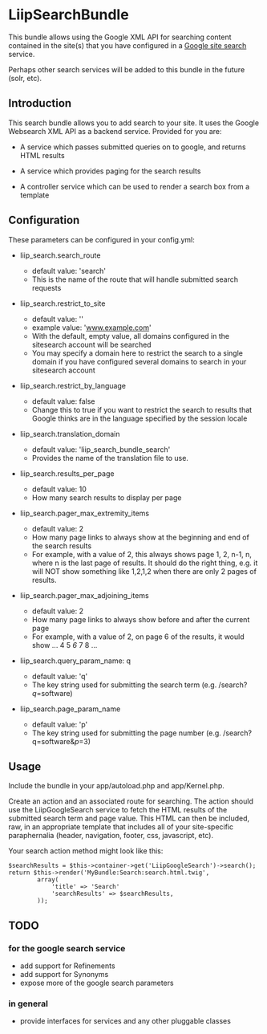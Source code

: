 LiipSearchBundle
================

This bundle allows using the Google XML API for searching content contained
in the site(s) that you have configured in a [Google site search](http://www.google.com/sitesearch/) service.

Perhaps other search services will be added to this bundle in the future (solr, etc).

Introduction
------------
This search bundle allows you to add search to your site.  It uses the Google Websearch
XML API as a backend service.
Provided for you are:

* A service which passes submitted queries on to google, and returns HTML results

* A service which provides paging for the search results

* A controller service which can be used to render a search box from a template


Configuration
-------------
These parameters can be configured in your config.yml:

* liip_search.search_route
  * default value: 'search'
  * This is the name of the route that will handle submitted search requests

* liip_search.restrict_to_site
  * default value: ''
  * example value: 'www.example.com'
  * With the default, empty value, all domains configured in the sitesearch account will be searched
  * You may specify a domain here to restrict the search to a single domain if you have configured several domains to search in your sitesearch account

* liip_search.restrict_by_language
  * default value: false
  * Change this to true if you want to restrict the search to results that Google thinks are in the language specified by the session locale

* liip_search.translation_domain
  * default value: 'liip_search_bundle_search'
  * Provides the name of the translation file to use.

* liip_search.results_per_page
  * default value: 10
  * How many search results to display per page

* liip_search.pager_max_extremity_items
  * default value: 2
  * How many page links to always show at the beginning and end of the search results
  * For example, with a value of 2, this always shows page 1, 2, n-1, n, where n is the last page of results.  It should do the right thing, e.g. it will NOT show something like 1,2,1,2 when there are only 2 pages of results.

* liip_search.pager_max_adjoining_items
  * default value: 2
  * How many page links to always show before and after the current page
  * For example, with a value of 2, on page 6 of the results, it would show <extemity pages> ... 4 5 *6* 7 8 ... <extemity pages>

* liip_search.query_param_name: q
  * default value: 'q'
  * The key string used for submitting the search term (e.g. /search?*q*=software)

* liip_search.page_param_name
  * default value: 'p'
  * The key string used for submitting the page number (e.g. /search?q=software&*p*=3)

Usage
-----
Include the bundle in your app/autoload.php and app/Kernel.php.

Create an action and an associated route for searching.
The action should use the LiipGoogleSearch service to fetch the HTML results
of the submitted search term and page value.  This HTML can then be included,
raw, in an appropriate template that includes all of your site-specific paraphernalia
(header, navigation, footer, css, javascript, etc).

Your search action method might look like this:

    $searchResults = $this->container->get('LiipGoogleSearch')->search();
    return $this->render('MyBundle:Search:search.html.twig',
            array(
                'title' => 'Search'
                'searchResults' => $searchResults,
            ));


TODO
----
### for the google search service
* add support for Refinements
* add support for Synonyms
* expose more of the google search parameters

### in general
* provide interfaces for services and any other pluggable classes

